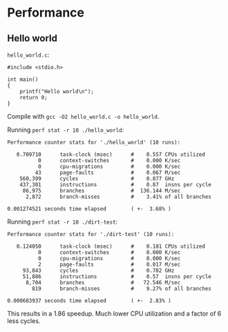 # Performance

## Hello world

`hello_world.c`:

    #include <stdio.h>

    int main()
    {
    	printf("Hello world\n");
    	return 0;
    }

Compile with `gcc -O2 hello_world.c -o hello_world`.

Running `perf stat -r 10 ./hello_world`:

    Performance counter stats for './hello_world' (10 runs):
    
       0.709710      task-clock (msec)      #    0.557 CPUs utilized
              0      context-switches       #    0.000 K/sec
              0      cpu-migrations         #    0.000 K/sec
             43      page-faults            #    0.067 M/sec
        560,399      cycles                 #    0.877 GHz
        437,301      instructions           #    0.87  insns per cycle
         86,975      branches               #  136.144 M/sec
          2,872      branch-misses          #    3.41% of all branches
    
    0.001274521 seconds time elapsed        ( +-  3.68% )

Running `perf stat -r 10 ./dirt-test`:

    Performance counter stats for './dirt-test' (10 runs):
    
       0.124050      task-clock (msec)      #    0.181 CPUs utilized
              0      context-switches       #    0.000 K/sec
              0      cpu-migrations         #    0.000 K/sec
              2      page-faults            #    0.017 M/sec
         93,843      cycles                 #    0.782 GHz
         51,886      instructions           #    0.57  insns per cycle
          8,704      branches               #   72.546 M/sec
            819      branch-misses          #    9.27% of all branches
    
    0.000683937 seconds time elapsed        ( +-  2.83% )

This results in a 1.86 speedup. Much lower CPU utilization and a factor of 6 less cycles.
